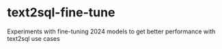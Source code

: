 # text2sql-fine-tune
Experiments with fine-tuning 2024 models to get better performance with text2sql use cases
